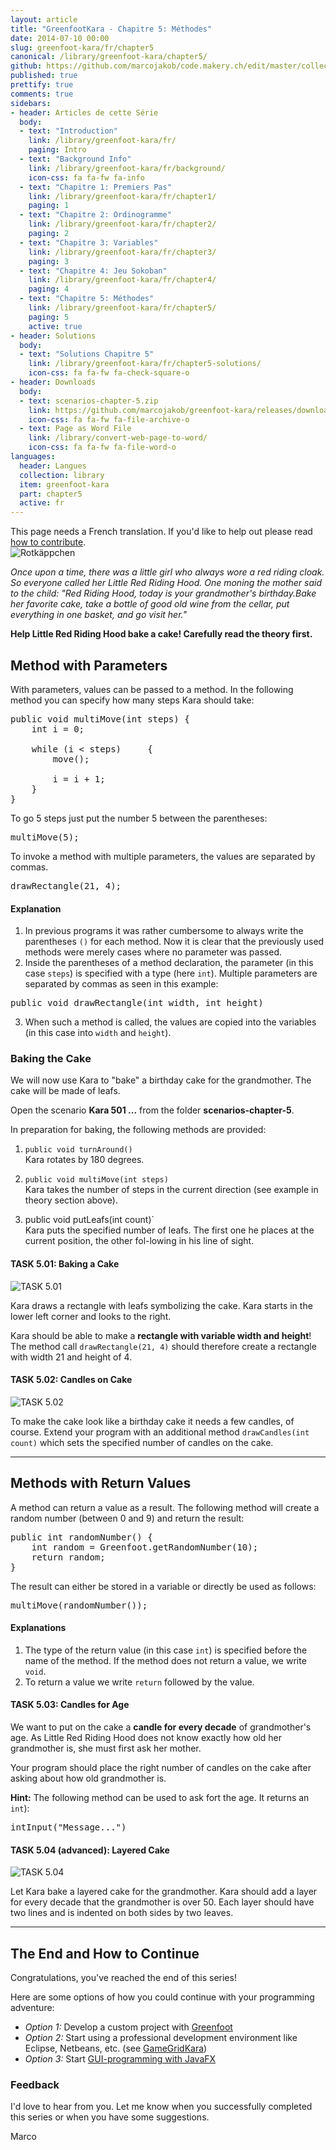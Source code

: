 ```yaml
---
layout: article
title: "GreenfootKara - Chapitre 5: Méthodes"
date: 2014-07-10 00:00
slug: greenfoot-kara/fr/chapter5
canonical: /library/greenfoot-kara/chapter5/
github: https://github.com/marcojakob/code.makery.ch/edit/master/collections/library/greenfoot-kara-fr-chapter5.md
published: true
prettify: true
comments: true
sidebars:
- header: Articles de cette Série
  body:
  - text: "Introduction"
    link: /library/greenfoot-kara/fr/
    paging: Intro
  - text: "Background Info"
    link: /library/greenfoot-kara/fr/background/
    icon-css: fa fa-fw fa-info
  - text: "Chapitre 1: Premiers Pas"
    link: /library/greenfoot-kara/fr/chapter1/
    paging: 1
  - text: "Chapitre 2: Ordinogramme"
    link: /library/greenfoot-kara/fr/chapter2/
    paging: 2
  - text: "Chapitre 3: Variables"
    link: /library/greenfoot-kara/fr/chapter3/
    paging: 3
  - text: "Chapitre 4: Jeu Sokoban"
    link: /library/greenfoot-kara/fr/chapter4/
    paging: 4
  - text: "Chapitre 5: Méthodes"
    link: /library/greenfoot-kara/fr/chapter5/
    paging: 5
    active: true
- header: Solutions
  body:
  - text: "Solutions Chapitre 5"
    link: /library/greenfoot-kara/fr/chapter5-solutions/
    icon-css: fa fa-fw fa-check-square-o
- header: Downloads
  body:
  - text: scenarios-chapter-5.zip
    link: https://github.com/marcojakob/greenfoot-kara/releases/download/v2.1.1/scenarios-chapter-5.zip
    icon-css: fa fa-fw fa-file-archive-o
  - text: Page as Word File
    link: /library/convert-web-page-to-word/
    icon-css: fa fa-fw fa-file-word-o
languages: 
  header: Langues
  collection: library
  item: greenfoot-kara
  part: chapter5
  active: fr
---
```


<div class="alert alert-warning">
  <i class="fa fa-language"></i> This page needs a French translation. If you'd like to help out please read <a href="/library/how-to-contribute/" class="alert-link">how to contribute</a>.
</div>

<div class="row">
  <div class="col-sm-6">
    <img alt="Rotkäppchen" src="/assets/library/greenfoot-kara/chapter5/red-riding-hood.jpg">
  </div>
  <div class="col-sm-6">
    <p>
      <em>Once upon a time, there was a little girl who always wore a red riding cloak. So everyone called her Little Red Riding Hood. One moning the mother said to the child: "Red Riding Hood, today is your grandmother's birthday.Bake her favorite cake, take a bottle of good old wine from the cellar, put everything in one basket, and go visit her."</em>
    </p>
    <p><strong>Help Little Red Riding Hood bake a cake! Carefully read the theory first.
    </strong></p>
  </div>
</div>


## Method with Parameters

With parameters, values can be passed to a method. In the following method you can specify how many steps Kara should take:

<pre class="prettyprint lang-java">
public void multiMove(int steps) {
    int i = 0;
    
    while (i &lt; steps)     {
        move();
    
        i = i + 1;
    }
}
</pre>

To go 5 steps just put the number 5 between the parentheses:

<pre class="prettyprint lang-java">
multiMove(5);
</pre>

To invoke a method with multiple parameters, the values are separated by commas.

<pre class="prettyprint lang-java">
drawRectangle(21, 4);
</pre>


#### Explanation

1. In previous programs it was rather cumbersome to always write the parentheses `()` for each method. Now it is clear that the previously used methods were merely cases where no parameter was passed.
2. Inside the parentheses of a method declaration, the parameter (in this case `steps`) is specified with a type (here `int`). Multiple parameters are separated by commas as seen in this example:   
<pre class="prettyprint lang-java">
public void drawRectangle(int width, int height)
</pre>
3. When such a method is called, the values are copied into the variables (in this case into `width` and `height`).


### Baking the Cake

We will now use Kara to "bake" a birthday cake for the grandmother. The cake will be made of leafs.

Open the scenario **Kara 501 ...** from the folder **scenarios-chapter-5**.

In preparation for baking, the following methods are provided:

1. `public void turnAround()`   
Kara rotates by 180 degrees.

2. `public void multiMove(int steps)`   
Kara takes the number of steps in the current direction (see example in theory section above).

3. public void putLeafs(int count)`   
Kara puts the specified number of leafs. The first one he places at the current position, the other fol-lowing in his line of sight.


#### <i class="fa fa-rocket"></i> TASK 5.01: Baking a Cake

![TASK 5.01](/assets/library/greenfoot-kara/chapter5/task01.png) 

Kara draws a rectangle with leafs symbolizing the cake. Kara starts in the lower left corner and looks to the right.

Kara should be able to make a **rectangle with variable width and height**! 
The method call `drawRectangle(21, 4)` should therefore create a rectangle with width 21 and height of 4.


#### <i class="fa fa-rocket"></i> TASK 5.02: Candles on Cake

![TASK 5.02](/assets/library/greenfoot-kara/chapter5/task02.png) 

To make the cake look like a birthday cake it needs a few candles, of course. Extend your program with an additional method `drawCandles(int count)` which sets the specified number of candles on the cake. 


***

## Methods with Return Values

A method can return a value as a result. The following method will create a random number (between 0 and 9) and return the result:

<pre class="prettyprint lang-java">
public int randomNumber() {
    int random = Greenfoot.getRandomNumber(10);
    return random;
}
</pre>


The result can either be stored in a variable or directly be used as follows:

<pre class="prettyprint lang-java">
multiMove(randomNumber());
</pre>


#### Explanations

1. The type of the return value (in this case `int`) is specified before the name of the method. If the method does not return a value, we write `void`.
2. To return a value we write `return` followed by the value.


#### <i class="fa fa-rocket"></i> TASK 5.03: Candles for Age

We want to put on the cake a **candle for every decade** of grandmother's age. As Little Red Riding Hood does not know exactly how old her grandmother is, she must first ask her mother.

Your program should place the right number of candles on the cake after asking about how old grandmother is.

**Hint:** The following method can be used to ask fort the age. It returns an `int`): 
<pre class="prettyprint lang-java">
intInput("Message...")
</pre>


#### <i class="fa fa-rocket"></i> TASK 5.04 (advanced): Layered Cake

![TASK 5.04](/assets/library/greenfoot-kara/chapter5/task04.png) 

Let Kara bake a layered cake for the grandmother. Kara should add a layer for every decade that the grandmother is over 50. Each layer should have two lines and is indented on both sides by two leaves.


***

## The End and How to Continue

Congratulations, you've reached the end of this series!

Here are some options of how you could continue with your programming adventure:

* *Option 1:* Develop a custom project with [Greenfoot](http://www.greenfoot.org)
* *Option 2:* Start using a professional development environment like Eclipse, Netbeans, etc. (see [GameGridKara](/library/gamegrid-kara/))
* *Option 3:* Start [GUI-programming with JavaFX](/library/javafx-8-tutorial/)


### Feedback

I'd love to hear from you. Let me know when you successfully completed this series or when you have some suggestions. <a href="#disqus_thread"><i class="fa fa-comment-o"></i></a>

<i class="fa fa-beer"></i> Marco
